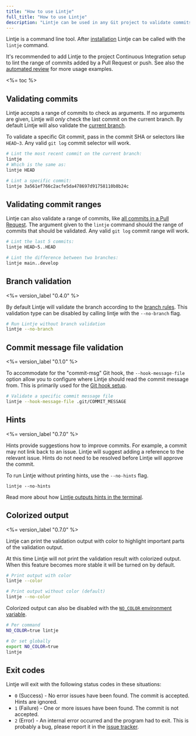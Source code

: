 ```yaml
---
title: "How to use Lintje"
full_title: "How to use Lintje"
description: "Lintje can be used in any Git project to validate commits and branches. Learn more about about how to use Lintje in your projects."
---
```


Lintje is a command line tool. After [installation] Lintje can be called with the `lintje` command.

It's recommended to add Lintje to the project Continuous Integration setup to lint the range of commits added by a Pull Request or push. See also the [automated review] for more usage examples.

<%= toc %>

## Validating commits

Lintje accepts a range of commits to check as arguments. If no arguments are given, Lintje will _only_ check the last commit on the current branch. By default Lintje will also validate the [current branch](#branch-validation).

To validate a specific Git commit, pass in the commit SHA or selectors like `HEAD~3`. Any valid `git log` commit selector will work.

```sh
# Lint the most recent commit on the current branch:
lintje
# Which is the same as:
lintje HEAD

# Lint a specific commit:
lintje 3a561ef766c2acfe5da478697d91758110b8b24c
```

## Validating commit ranges

Lintje can also validate a range of commits, like [all commits in a Pull Request][automated review]. The argument given to the `lintje` command should the range of commits that should be validated. Any valid `git log` commit range will work.

```sh
# Lint the last 5 commits:
lintje HEAD~5..HEAD

# Lint the difference between two branches:
lintje main..develop
```

## Branch validation

<%= version_label "0.4.0" %>

By default Lintje will validate the branch according to the [branch rules](/docs/rules/branch/). This validation type can be disabled by calling lintje with the `--no-branch` flag.

```sh
# Run Lintje without branch validation
lintje --no-branch
```

## Commit message file validation

<%= version_label "0.1.0" %>

To accommodate for the "commit-msg" Git hook, the `--hook-message-file` option allow you to configure where Lintje should read the commit message from. This is primarily used for the [Git hook setup](/docs/git-hooks/).

```sh
# Validate a specific commit message file
lintje --hook-message-file .git/COMMIT_MESSAGE
```

## Hints

<%= version_label "0.7.0" %>

Hints provide suggestions how to improve commits. For example, a commit may not link back to an issue. Lintje will suggest adding a reference to the relevant issue. Hints do not need to be resolved before Lintje will approve the commit.

To run Lintje without printing hints, use the `--no-hints` flag.

```
lintje --no-hints
```

Read more about how [Lintje outputs hints in the terminal](/docs/output/#hints).

## Colorized output

<%= version_label "0.7.0" %>

Lintje can print the validation output with color to highlight important parts of the validation output.

At this time Lintje will not print the validation result with colorized output. When this feature becomes more stable it will be turned on by default.

```sh
# Print output with color
lintje --color

# Print output without color (default)
lintje --no-color
```

Colorized output can also be disabled with the [`NO_COLOR` environment variable](https://no-color.org/).

```sh
# Per command
NO_COLOR=true lintje

# Or set globally
export NO_COLOR=true
lintje
```

## Exit codes

Lintje will exit with the following status codes in these situations:

- `0` (Success) - No error issues have been found. The commit is accepted. Hints are ignored.
- `1` (Failure) - One or more issues have been found. The commit is not accepted.
- `2` (Error) - An internal error occurred and the program had to exit. This is probably a bug, please report it in the [issue tracker][issues].

[issues]: <%= site.metadata.issue_tracker %>
[installation]: /docs/installation/
[automated review]: /docs/automated-review/

